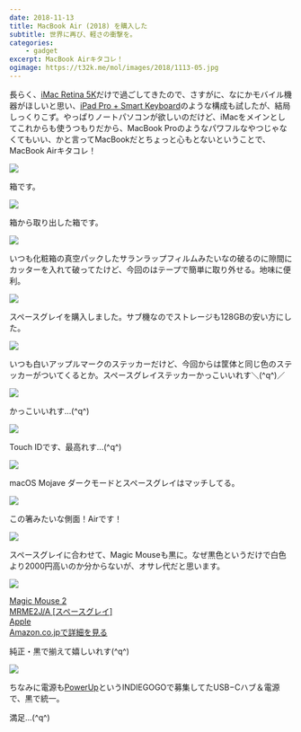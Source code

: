 ```yaml
---
date: 2018-11-13
title: MacBook Air (2018) を購入した
subtitle: 世界に再び、軽さの衝撃を。
categories: 
    - gadget
excerpt: MacBook Airキタコレ！
ogimage: https://t32k.me/mol/images/2018/1113-05.jpg
---
```


長らく、[iMac Retina 5K](/mol/log/imac-retina-5k-late2015-memory/)だけで過ごしてきたので、さすがに、なにかモバイル機器がほしいと思い、[iPad Pro + Smart Keyboard](/mol/log/bestbuy-2017/)のような構成も試したが、結局しっくりこず。やっぱりノートパソコンが欲しいのだけど、iMacをメインとしてこれからも使うつもりだから、MacBook Proのようなパワフルなやつじゃなくてもいい、かと言ってMacBookだとちょっと心もとないということで、MacBook Airキタコレ！

![](/mol/images/2018/1113-00.jpg)

箱です。

![](/mol/images/2018/1113-01.jpg)

箱から取り出した箱です。

![](/mol/images/2018/1113-02.jpg)

いつも化粧箱の真空パックしたサランラップフィルムみたいなの破るのに隙間にカッターを入れて破ってたけど、今回のはテープで簡単に取り外せる。地味に便利。

![](/mol/images/2018/1113-03.jpg)

スペースグレイを購入しました。サブ機なのでストレージも128GBの安い方にした。

![](/mol/images/2018/1113-04.jpg)

いつも白いアップルマークのステッカーだけど、今回からは筐体と同じ色のステッカーがついてくるとか。スペースグレイステッカーかっこいいれす＼(^q^)／

![](/mol/images/2018/1113-05.jpg)

かっこいいれす...(^q^)

![](/mol/images/2018/1113-06.jpg)

Touch IDです、最高れす...(^q^)

![](/mol/images/2018/1113-07.jpg)

macOS Mojave ダークモードとスペースグレイはマッチしてる。

![](/mol/images/2018/1113-08.jpg)

この箸みたいな側面！Airです！

![](/mol/images/2018/1113-09.jpg)

スペースグレイに合わせて、Magic Mouseも黒に。なぜ黒色というだけで白色より2000円高いのか分からないが、オサレ代だと思います。

![](/mol/images/2018/1113-10.jpg)

<div class="__media"><a href="https://www.amazon.co.jp/dp/B07D46TJWW/?tag=warikiru-22" target="_blank" rel="noopener">
<img src="https://images-na.ssl-images-amazon.com/images/I/313F1L9kX0L.jpg" alt="" class="__media__image">
<div class="__media__body">
    <div>Magic Mouse 2<br>MRME2J/A [スペースグレイ]</div>
    <div class="__media__text">Apple</div>
    <div>Amazon.co.jpで詳細を見る</div>
</div>
</a></div>

純正・黒で揃えて嬉しいれす(^q^)

![](/mol/images/2018/1113-11.jpg)

ちなみに電源も[PowerUp](https://homeylab.com/)というINDIEGOGOで募集してたUSB−Cハブ＆電源で、黒で統一。

満足...(^q^)

